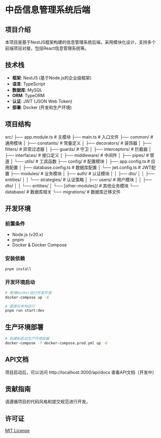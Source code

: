 # 中岳信息管理系统后端

## 项目介绍
本项目是基于NestJS框架构建的信息管理系统后端，采用模块化设计，支持多个前端项目对接，包括React信息管理系统等。

## 技术栈
- **框架**: NestJS (基于Node.js的企业级框架)
- **语言**: TypeScript
- **数据库**: MySQL
- **ORM**: TypeORM
- **认证**: JWT (JSON Web Token)
- **部署**: Docker (开发和生产环境)

## 项目结构
src/
├── app.module.ts # 主模块
├── main.ts # 入口文件
├── common/ # 通用模块
│ ├── constants/ # 常量定义
│ ├── decorators/ # 装饰器
│ ├── filters/ # 异常过滤器
│ ├── guards/ # 守卫
│ ├── interceptors/ # 拦截器
│ ├── interfaces/ # 接口定义
│ ├── middleware/ # 中间件
│ ├── pipes/ # 管道
│ └── utils/ # 工具函数
├── config/ # 配置模块
│ ├── app.config.ts # 应用配置
│ ├── database.config.ts # 数据库配置
│ └── jwt.config.ts # JWT配置
├── modules/ # 业务模块
│ ├── auth/ # 认证模块
│ │ ├── dto/
│ │ ├── entities/
│ │ └── strategies/ # 认证策略
│ ├── users/ # 用户模块
│ │ ├── dto/
│ │ └── entities/
│ └── [other-modules]/ # 其他业务模块
└── database/ # 数据库相关
└── migrations/ # 数据库迁移文件

## 开发环境
### 前置条件
- Node.js (v20.x)
- pnpm
- Docker & Docker Compose

### 安装依赖
```bash
pnpm install
```

### 开发环境启动
```bash
# 使用Docker运行开发环境
docker-compose up -d

# 直接在本地运行
pnpm run start:dev
```

## 生产环境部署
```bash
# 构建和启动生产环境容器
docker-compose -f docker-compose.prod.yml up -d
```

## API文档
项目启动后，可以访问 http://localhost:3000/api/docs 查看API文档（开发中）

## 贡献指南
请遵循项目的代码风格和提交规范进行开发。

## 许可证
[MIT License](LICENSE)